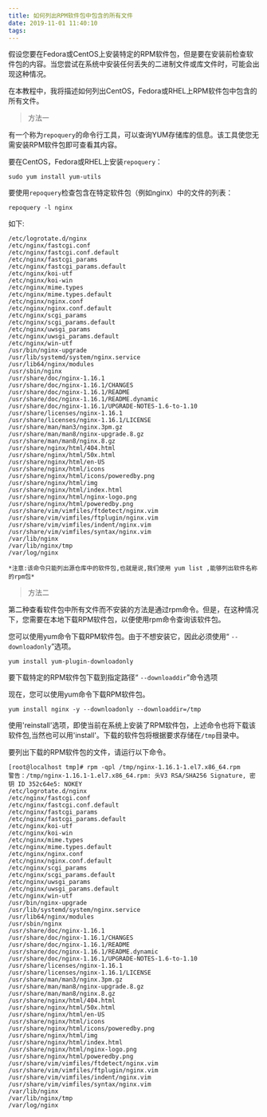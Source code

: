 ```yaml
---
title: 如何列出RPM软件包中包含的所有文件
date: 2019-11-01 11:40:10
tags:
---
```


假设您要在Fedora或CentOS上安装特定的RPM软件包，但是要在安装前检查软件包的内容。当您尝试在系统中安装任何丢失的二进制文件或库文件时，可能会出现这种情况。

在本教程中，我将描述如何列出CentOS，Fedora或RHEL上RPM软件包中包含的所有文件。

> 方法一

有一个称为`repoquery`的命令行工具，可以查询YUM存储库的信息。该工具使您无需安装RPM软件包即可查看其内容。

要在CentOS，Fedora或RHEL上安装`repoquery`：

    sudo yum install yum-utils

要使用`repoquery`检查包含在特定软件包（例如nginx）中的文件的列表：

    repoquery -l nginx
如下:

    /etc/logrotate.d/nginx
    /etc/nginx/fastcgi.conf
    /etc/nginx/fastcgi.conf.default
    /etc/nginx/fastcgi_params
    /etc/nginx/fastcgi_params.default
    /etc/nginx/koi-utf
    /etc/nginx/koi-win
    /etc/nginx/mime.types
    /etc/nginx/mime.types.default
    /etc/nginx/nginx.conf
    /etc/nginx/nginx.conf.default
    /etc/nginx/scgi_params
    /etc/nginx/scgi_params.default
    /etc/nginx/uwsgi_params
    /etc/nginx/uwsgi_params.default
    /etc/nginx/win-utf
    /usr/bin/nginx-upgrade
    /usr/lib/systemd/system/nginx.service
    /usr/lib64/nginx/modules
    /usr/sbin/nginx
    /usr/share/doc/nginx-1.16.1
    /usr/share/doc/nginx-1.16.1/CHANGES
    /usr/share/doc/nginx-1.16.1/README
    /usr/share/doc/nginx-1.16.1/README.dynamic
    /usr/share/doc/nginx-1.16.1/UPGRADE-NOTES-1.6-to-1.10
    /usr/share/licenses/nginx-1.16.1
    /usr/share/licenses/nginx-1.16.1/LICENSE
    /usr/share/man/man3/nginx.3pm.gz
    /usr/share/man/man8/nginx-upgrade.8.gz
    /usr/share/man/man8/nginx.8.gz
    /usr/share/nginx/html/404.html
    /usr/share/nginx/html/50x.html
    /usr/share/nginx/html/en-US
    /usr/share/nginx/html/icons
    /usr/share/nginx/html/icons/poweredby.png
    /usr/share/nginx/html/img
    /usr/share/nginx/html/index.html
    /usr/share/nginx/html/nginx-logo.png
    /usr/share/nginx/html/poweredby.png
    /usr/share/vim/vimfiles/ftdetect/nginx.vim
    /usr/share/vim/vimfiles/ftplugin/nginx.vim
    /usr/share/vim/vimfiles/indent/nginx.vim
    /usr/share/vim/vimfiles/syntax/nginx.vim
    /var/lib/nginx
    /var/lib/nginx/tmp
    /var/log/nginx

`*注意:该命令只能列出源仓库中的软件包,也就是说,我们使用 yum list ,能够列出软件名称的rpm包*`

>方法二

第二种查看软件包中所有文件而不安装的方法是通过rpm命令。但是，在这种情况下，您需要在本地下载RPM软件包，以便使用rpm命令查询该软件包。

您可以使用yum命令下载RPM软件包。由于不想安装它，因此必须使用“ `--downloadonly`”选项。

    yum install yum-plugin-downloadonly

要下载特定的RPM软件包下载到指定路径“ `--downloaddir`”命令选项

现在，您可以使用yum命令下载RPM软件包。

    yum install nginx -y --downloadonly --downloaddir=/tmp

使用'reinstall'选项，即使当前在系统上安装了RPM软件包，上述命令也将下载该软件包,当然也可以用'install'。下载的软件包将根据要求存储在`/tmp`目录中。

要列出下载的RPM软件包的文件，请运行以下命令。

    [root@localhost tmp]# rpm -qpl /tmp/nginx-1.16.1-1.el7.x86_64.rpm
    警告：/tmp/nginx-1.16.1-1.el7.x86_64.rpm: 头V3 RSA/SHA256 Signature, 密钥 ID 352c64e5: NOKEY
    /etc/logrotate.d/nginx
    /etc/nginx/fastcgi.conf
    /etc/nginx/fastcgi.conf.default
    /etc/nginx/fastcgi_params
    /etc/nginx/fastcgi_params.default
    /etc/nginx/koi-utf
    /etc/nginx/koi-win
    /etc/nginx/mime.types
    /etc/nginx/mime.types.default
    /etc/nginx/nginx.conf
    /etc/nginx/nginx.conf.default
    /etc/nginx/scgi_params
    /etc/nginx/scgi_params.default
    /etc/nginx/uwsgi_params
    /etc/nginx/uwsgi_params.default
    /etc/nginx/win-utf
    /usr/bin/nginx-upgrade
    /usr/lib/systemd/system/nginx.service
    /usr/lib64/nginx/modules
    /usr/sbin/nginx
    /usr/share/doc/nginx-1.16.1
    /usr/share/doc/nginx-1.16.1/CHANGES
    /usr/share/doc/nginx-1.16.1/README
    /usr/share/doc/nginx-1.16.1/README.dynamic
    /usr/share/doc/nginx-1.16.1/UPGRADE-NOTES-1.6-to-1.10
    /usr/share/licenses/nginx-1.16.1
    /usr/share/licenses/nginx-1.16.1/LICENSE
    /usr/share/man/man3/nginx.3pm.gz
    /usr/share/man/man8/nginx-upgrade.8.gz
    /usr/share/man/man8/nginx.8.gz
    /usr/share/nginx/html/404.html
    /usr/share/nginx/html/50x.html
    /usr/share/nginx/html/en-US
    /usr/share/nginx/html/icons
    /usr/share/nginx/html/icons/poweredby.png
    /usr/share/nginx/html/img
    /usr/share/nginx/html/index.html
    /usr/share/nginx/html/nginx-logo.png
    /usr/share/nginx/html/poweredby.png
    /usr/share/vim/vimfiles/ftdetect/nginx.vim
    /usr/share/vim/vimfiles/ftplugin/nginx.vim
    /usr/share/vim/vimfiles/indent/nginx.vim
    /usr/share/vim/vimfiles/syntax/nginx.vim
    /var/lib/nginx
    /var/lib/nginx/tmp
    /var/log/nginx

